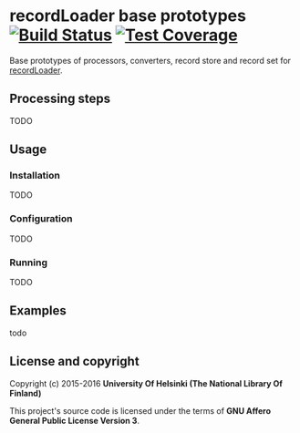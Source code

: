 # recordLoader base prototypes [![Build Status](https://travis-ci.org/NatLibFi/record-loader-prototypes.svg)](https://travis-ci.org/NatLibFi/record-loader-prototypes) [![Test Coverage](https://codeclimate.com/github/NatLibFi/record-loader-prototypes/badges/coverage.svg)](https://codeclimate.com/github/NatLibFi/record-loader-prototypes/coverage)

Base prototypes of processors, converters, record store and record set for [recordLoader](https://github.com/NatLibFi/record-loader).

## Processing steps

TODO

## Usage

### Installation

TODO

### Configuration

TODO

### Running

TODO

## Examples

todo

## License and copyright

Copyright (c) 2015-2016 **University Of Helsinki (The National Library Of Finland)**

This project's source code is licensed under the terms of **GNU Affero General Public License Version 3**.
